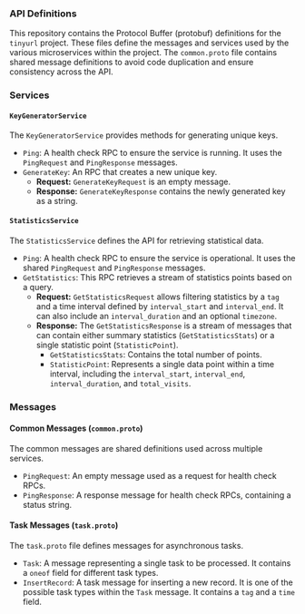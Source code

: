 ### API Definitions

This repository contains the Protocol Buffer (protobuf) definitions for the `tinyurl` project. These files define the messages and services used by the various microservices within the project. The `common.proto` file contains shared message definitions to avoid code duplication and ensure consistency across the API.

### Services

#### `KeyGeneratorService`

The `KeyGeneratorService` provides methods for generating unique keys.

* `Ping`: A health check RPC to ensure the service is running. It uses the `PingRequest` and `PingResponse` messages.
* `GenerateKey`: An RPC that creates a new unique key.
    * **Request:** `GenerateKeyRequest` is an empty message.
    * **Response:** `GenerateKeyResponse` contains the newly generated key as a string.

#### `StatisticsService`

The `StatisticsService` defines the API for retrieving statistical data.

* `Ping`: A health check RPC to ensure the service is operational. It uses the shared `PingRequest` and `PingResponse` messages.
* `GetStatistics`: This RPC retrieves a stream of statistics points based on a query.
    * **Request:** `GetStatisticsRequest` allows filtering statistics by a `tag` and a time interval defined by `interval_start` and `interval_end`. It can also include an `interval_duration` and an optional `timezone`.
    * **Response:** The `GetStatisticsResponse` is a stream of messages that can contain either summary statistics (`GetStatisticsStats`) or a single statistic point (`StatisticPoint`).
        * `GetStatisticsStats`: Contains the total number of points.
        * `StatisticPoint`: Represents a single data point within a time interval, including the `interval_start`, `interval_end`, `interval_duration`, and `total_visits`.

### Messages

#### Common Messages (`common.proto`)

The common messages are shared definitions used across multiple services.

* `PingRequest`: An empty message used as a request for health check RPCs.
* `PingResponse`: A response message for health check RPCs, containing a status string.

#### Task Messages (`task.proto`)

The `task.proto` file defines messages for asynchronous tasks.

* `Task`: A message representing a single task to be processed. It contains a `oneof` field for different task types.
* `InsertRecord`: A task message for inserting a new record. It is one of the possible task types within the `Task` message. It contains a `tag` and a `time` field.
